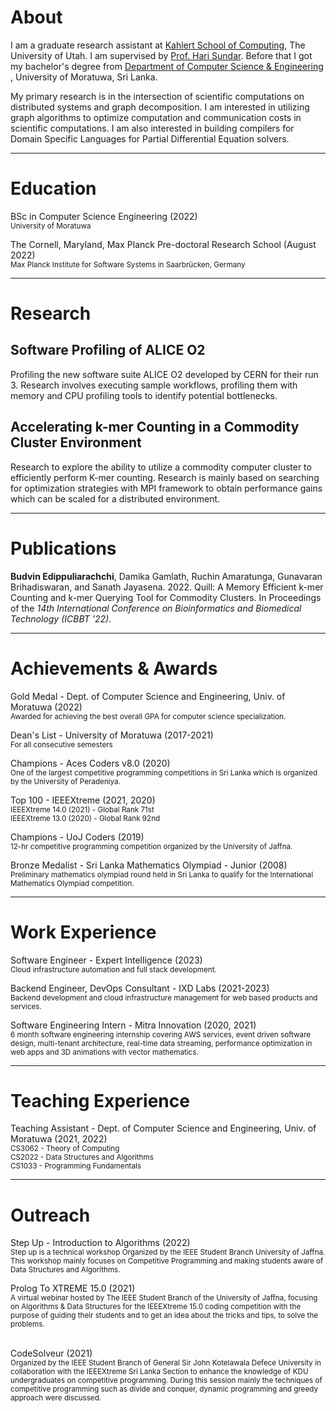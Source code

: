 # About

I am a graduate research assistant at <a href="https://www.cs.utah.edu/" target="_blank" rel="noopener noreferrer">Kahlert School of Computing</a>, The University of Utah. I am supervised by <a href="https://users.cs.utah.edu/~hari/" target="_blank" rel="noopener noreferrer"> Prof. Hari Sundar</a>. Before that I got my bachelor's degree from <a href="https://cse.mrt.ac.lk/" target="_blank" rel="noopener noreferrer"> Department of Computer Science & Engineering </a>,  University of Moratuwa, Sri Lanka.

My primary research is in the intersection of scientific computations on distributed systems and graph decomposition. I am interested in utilizing graph algorithms to optimize computation and communication costs in scientific computations. I am also interested in building compilers for Domain Specific Languages for Partial Differential Equation solvers. 

---

# Education
BSc in Computer Science Engineering (2022)
<br>
<small>University of Moratuwa</small>

The Cornell, Maryland, Max Planck Pre-doctoral Research School (August 2022)
<br>
<small>Max Planck Institute for Software Systems in Saarbrücken, Germany</small>

---

# Research

## Software Profiling of ALICE O2
Profiling the new software suite ALICE O2 developed by CERN for their run 3. Research involves executing sample workflows, profiling them with memory and CPU profiling tools to identify potential bottlenecks.

## Accelerating k-mer Counting in a Commodity Cluster Environment

Research to explore the ability to utilize a commodity computer cluster to efficiently perform K-mer counting. Research is mainly based on searching for optimization strategies with MPI framework to obtain performance gains which can be scaled for a distributed environment.
<br>
<a href="https://github.com/CSE-Optimizers/k-mer_counter" target="_blank" rel="noopener noreferrer"><i class="fa-brands fa-github"></i></a>

---

# Publications

<b>Budvin Edippuliarachchi</b>, Damika Gamlath, Ruchin Amaratunga, Gunavaran Brihadiswaran, and Sanath Jayasena. 2022. Quill: A Memory Efficient k-mer Counting and k-mer Querying Tool for Commodity Clusters. In Proceedings of the <i>14th International Conference on Bioinformatics and Biomedical Technology (ICBBT '22)</i>.
&nbsp;
<a href="https://dl.acm.org/doi/10.1145/3543377.3543389" target="_blank" rel="noopener noreferrer"><i class="ai ai-acm"></i></a>
&nbsp;
<a href="pdf/quill.pdf" target="_blank" rel="noopener noreferrer"><i class="fa fa-file-text"></i></a>

---

# Achievements & Awards

Gold Medal - Dept. of Computer Science and Engineering, Univ. of Moratuwa (2022)
<br>
<small>Awarded for achieving the best overall GPA for computer science specialization.</small>

Dean's List - University of Moratuwa (2017-2021)
<br>
<small>For all consecutive semesters</small>

Champions - Aces Coders v8.0 (2020)
<br>
<small>One of the largest competitive programming competitions in Sri Lanka which is organized by the University of
Peradeniya.</small>

Top 100 - IEEEXtreme (2021, 2020)
<br>
<small>
IEEEXtreme 14.0 (2021) - Global Rank 71st
<br>
IEEEXtreme 13.0 (2020) - Global Rank 92nd
</small>

Champions - UoJ Coders (2019)
<br>
<small>12-hr competitive programming competition organized by the University of Jaffna.</small>

Bronze Medalist - Sri Lanka Mathematics Olympiad - Junior (2008)
<br>
<small>Preliminary mathematics olympiad round held in Sri Lanka to qualify for the International Mathematics
Olympiad competition.</small>

---

# Work Experience
Software Engineer - Expert Intelligence (2023)
<br>
<small>
Cloud infrastructure automation and full stack development.
</small>



Backend Engineer, DevOps Consultant - IXD Labs (2021-2023)
<br>
<small>
Backend development and cloud infrastructure management for web based products and services.
</small>

Software Engineering Intern - Mitra Innovation (2020, 2021)
<br>
<small>
6 month software engineering internship covering AWS services, event driven software design, multi-tenant architecture, real-time data streaming, performance optimization in web apps and 3D animations with vector mathematics.
</small>

---

# Teaching Experience
Teaching Assistant - Dept. of Computer Science and Engineering, Univ. of Moratuwa (2021, 2022)
<br>
<small>
CS3062 - Theory of Computing<br>
CS2022 - Data Structures and Algorithms<br>
CS1033 - Programming Fundamentals
</small>

---

# Outreach

Step Up - Introduction to Algorithms (2022)
<br>
<small>
Step up is a technical workshop Organized by the IEEE Student Branch University of Jaffna. This workshop mainly focuses on Competitive Programming and making students aware of Data Structures and Algorithms.
</small>
<br>
<a href="https://events.vtools.ieee.org/m/323138" target="_blank" rel="noopener noreferrer"><i class="fa fa-link"></i></a>

Prolog To XTREME 15.0 (2021)
<br>
<small>
A virtual webinar hosted by The IEEE Student Branch of the University of Jaffna, focusing on Algorithms & Data Structures for the IEEEXtreme 15.0 coding competition with the purpose of guiding their students and to get an idea about the tricks and tips, to solve the problems.
</small>
<br>
<a href="https://events.vtools.ieee.org/m/286431" target="_blank" rel="noopener noreferrer"><i class="fa fa-link"></i></a>
&nbsp;
<a href="https://www.youtube.com/watch?v=qF92u9GoXXQ" target="_blank" rel="noopener noreferrer"><i class="fa fa-video"></i></a>

CodeSolveur (2021)
<br>
<small>
Organized by the IEEE Student Branch of General Sir John Kotelawala Defece University in collaboration with the IEEEXtreme Sri Lanka Section to enhance the knowledge of KDU undergraduates on competitive programming. During this session mainly the techniques of competitive programming such as divide and conquer, dynamic programming and greedy approach were discussed.
</small>
<br>
<a href="https://events.vtools.ieee.org/m/284283" target="_blank" rel="noopener noreferrer"><i class="fa fa-link"></i></a>

<!-- ### Category Name 1 

[Project 1 Title](/sample_page)
<img src="images/dummy_thumbnail.jpg?raw=true"/>

---
[Project 2 Title](/pdf/sample_presentation.pdf)
<img src="images/dummy_thumbnail.jpg?raw=true"/>

---
[Project 3 Title](http://example.com/)
<img src="images/dummy_thumbnail.jpg?raw=true"/>

---

### Category Name 2

- [Project 1 Title](http://example.com/)
- [Project 2 Title](http://example.com/)
- [Project 3 Title](http://example.com/)
- [Project 4 Title](http://example.com/)
- [Project 5 Title](http://example.com/)

---


---
 -->
